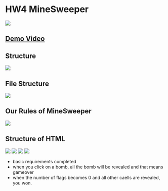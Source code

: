 # HW4 MineSweeper
![](https://i.imgur.com/pfsPBRR.png)
## [Demo Video](https://www.youtube.com/watch?v=mDx4bi-rA-Q)


## Structure
![](https://i.imgur.com/noioyH8.png)

## File Structure
![](https://i.imgur.com/LQWxcXW.png)

## Our Rules of MineSweeper
![](https://i.imgur.com/1Di60VR.png)

## Structure of HTML
![](https://i.imgur.com/18fudrr.png)
![](https://i.imgur.com/nLgxGL2.png)
![](https://i.imgur.com/5TwVv4A.png)
![](https://i.imgur.com/BvhORok.png)

- basic requirements completed
- when you click on a bomb, all the bomb will be revealed and that means gameover
- when the number of flags becomes 0 and all other caells are revealed, you won.
